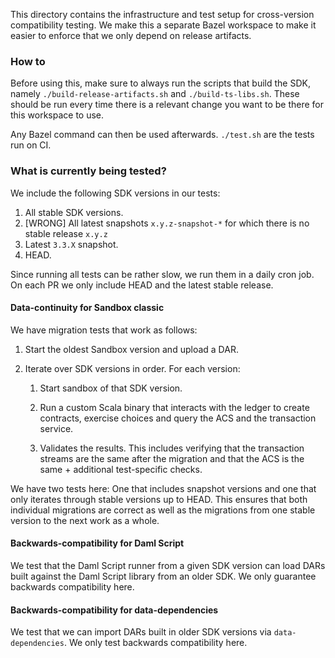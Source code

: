 This directory contains the infrastructure and test setup for
cross-version compatibility testing. We make this a separate Bazel
workspace to make it easier to enforce that we only depend on release
artifacts.

### How to

Before using this, make sure to always run the scripts that build the
SDK, namely `./build-release-artifacts.sh` and `./build-ts-libs.sh`.
These should be run every time there is a relevant change you want
to be there for this workspace to use.

Any Bazel command can then be used afterwards. `./test.sh` are the
tests run on CI.

### What is currently being tested?

We include the following SDK versions in our tests:

1. All stable SDK versions.
2. [WRONG] All latest snapshots `x.y.z-snapshot-*` for which there is no stable release `x.y.z`
2. Latest `3.3.X` snapshot.
3. HEAD.

Since running all tests can be rather slow, we run them in a daily
cron job. On each PR we only include HEAD and the latest stable
release.

#### Data-continuity for Sandbox classic

We have migration tests that work as follows:

1. Start the oldest Sandbox version and upload a DAR.

2. Iterate over SDK versions in order. For each version:

   1. Start sandbox of that SDK version.

   2. Run a custom Scala binary that interacts with the ledger to
      create contracts, exercise choices and query the ACS and the
      transaction service.

   3. Validates the results. This includes verifying that the
      transaction streams are the same after the migration and that the
      ACS is the same + additional test-specific checks.

We have two tests here: One that includes snapshot versions and one
that only iterates through stable versions up to HEAD. This ensures
that both individual migrations are correct as well as the migrations
from one stable version to the next work as a whole.

#### Backwards-compatibility for Daml Script

We test that the Daml Script runner from a given SDK version can load
DARs built against the Daml Script library from an older SDK. We only
guarantee backwards compatibility here.

#### Backwards-compatibility for data-dependencies

We test that we can import DARs built in older SDK versions via
`data-dependencies`. We only test backwards compatibility here.
